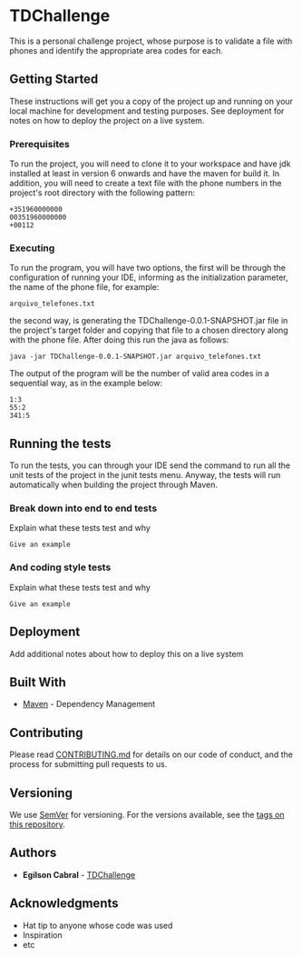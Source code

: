 # TDChallenge

This is a personal challenge project, whose purpose is to validate a file with phones and identify the appropriate area codes for each.

## Getting Started

These instructions will get you a copy of the project up and running on your local machine for development and testing purposes. See deployment for notes on how to deploy the project on a live system.

### Prerequisites

To run the project, you will need to clone it to your workspace and have jdk installed at least in version 6 onwards and have the maven for build it. In addition, you will need to create a text file with the phone numbers in the project's root directory with the following pattern:

```
+351960000000
00351960000000
+00112
```

### Executing

To run the program, you will have two options, the first will be through the configuration of running your IDE, informing as the initialization parameter, the name of the phone file, for example:

```
arquivo_telefones.txt
```

the second way, is generating the TDChallenge-0.0.1-SNAPSHOT.jar file in the project's target folder and copying that file to a chosen directory along with the phone file. After doing this run the java as follows:

```
java -jar TDChallenge-0.0.1-SNAPSHOT.jar arquivo_telefones.txt
```

The output of the program will be the number of valid area codes in a sequential way, as in the example below:

```
1:3
55:2
341:5
```

## Running the tests

To run the tests, you can through your IDE send the command to run all the unit tests of the project in the junit tests menu. Anyway, the tests will run automatically when building the project through Maven.

### Break down into end to end tests

Explain what these tests test and why

```
Give an example
```

### And coding style tests

Explain what these tests test and why

```
Give an example
```

## Deployment

Add additional notes about how to deploy this on a live system

## Built With

* [Maven](https://maven.apache.org/) - Dependency Management

## Contributing

Please read [CONTRIBUTING.md](https://gist.github.com/PurpleBooth/b24679402957c63ec426) for details on our code of conduct, and the process for submitting pull requests to us.

## Versioning

We use [SemVer](http://semver.org/) for versioning. For the versions available, see the [tags on this repository](https://github.com/your/project/tags). 

## Authors

* **Egilson Cabral** - [TDChallenge](https://github.com/egilsoncabral/TDChallenge)

## Acknowledgments

* Hat tip to anyone whose code was used
* Inspiration
* etc

